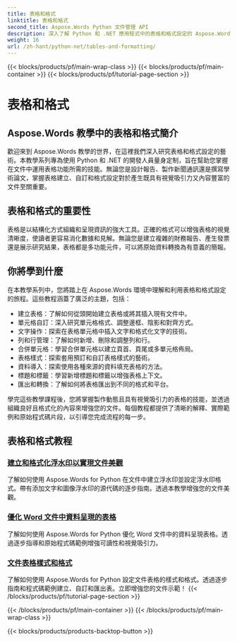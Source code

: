 ```yaml
---
title: 表格和格式
linktitle: 表格和格式
second_title: Aspose.Words Python 文件管理 API
description: 深入了解 Python 和 .NET 應用程式中的表格和格式設定的 Aspose.Words 教學。學習為具有視覺吸引力的文件建立、自訂表格並設定表格樣式。
weight: 16
url: /zh-hant/python-net/tables-and-formatting/
---
```


{{< blocks/products/pf/main-wrap-class >}}
{{< blocks/products/pf/main-container >}}
{{< blocks/products/pf/tutorial-page-section >}}

# 表格和格式



## Aspose.Words 教學中的表格和格式簡介

歡迎來到 Aspose.Words 教學的世界，在這裡我們深入研究表格和格式設定的藝術。本教學系列專為使用 Python 和 .NET 的開發人員量身定制，旨在幫助您掌握在文件中運用表格功能所需的技能。無論您是設計報告、製作新聞通訊還是撰寫學術論文，掌握表格建立、自訂和格式設定對於產生既具有視覺吸引力又內容豐富的文件至關重要。

## 表格和格式的重要性

表格是以結構化方式組織和呈現資訊的強大工具。正確的格式可以增強表格的視覺清晰度，使讀者更容易消化數據和見解。無論您是建立複雜的財務報告、產生發票還是展示研究結果，表格都是多功能元件，可以將原始資料轉換為有意義的簡報。

## 你將學到什麼

在本教學系列中，您將踏上在 Aspose.Words 環境中理解和利用表格和格式設定的旅程。這些教程涵蓋了廣泛的主題，包括：

- 建立表格：了解如何從頭開始建立表格或將其插入現有文件中。
- 單元格自訂：深入研究單元格格式、調整邊框、陰影和對齊方式。
- 文字操作：探索在表格單元格中插入文字和格式化文字的技術。
- 列和行管理：了解如何新增、刪除和調整列和行。
- 合併單元格：學習合併單元格以建立頁首、頁尾或多單元格佈局。
- 表格樣式：探索套用預訂和自訂表格樣式的藝術。
- 資料導入：探索使用各種來源的資料填充表格的方法。
- 標題和標籤：學習新增標題和標籤以增強表格上下文。
- 匯出和轉換：了解如何將表格匯出到不同的格式和平台。

學完這些教學課程後，您將掌握製作動態且具有視覺吸引力的表格的技能，並透過組織良好且格式化的內容來增強您的文件。每個教程都提供了清晰的解釋、實際範例和原始程式碼片段，以引導您完成流程的每一步。

## 表格和格式教程
### [建立和格式化浮水印以實現文件美觀](./manage-document-watermarks/)
了解如何使用 Aspose.Words for Python 在文件中建立浮水印並設定浮水印格式。帶有添加文字和圖像浮水印的源代碼的逐步指南。透過本教學增強您的文件美觀。
### [優化 Word 文件中資料呈現的表格](./document-tables/)
了解如何使用 Aspose.Words for Python 優化 Word 文件中的資料呈現表格。透過逐步指導和原始程式碼範例增強可讀性和視覺吸引力。
### [文件表格樣式和格式](./document-table-styles-formatting/)
了解如何使用 Aspose.Words for Python 設定文件表格的樣式和格式。透過逐步指南和程式碼範例建立、自訂和匯出表。立即增強您的文件示範！ 
{{< /blocks/products/pf/tutorial-page-section >}}

{{< /blocks/products/pf/main-container >}}
{{< /blocks/products/pf/main-wrap-class >}}

{{< blocks/products/products-backtop-button >}}
